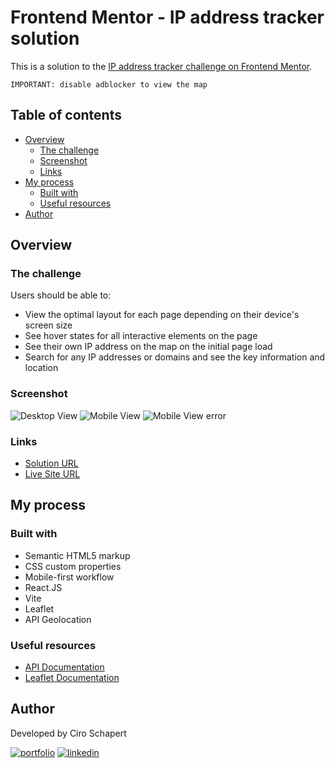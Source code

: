# Frontend Mentor - IP address tracker solution

This is a solution to the [IP address tracker challenge on Frontend Mentor](https://www.frontendmentor.io/challenges/ip-address-tracker-I8-0yYAH0).

```
IMPORTANT: disable adblocker to view the map
```

## Table of contents

- [Overview](#overview)
  - [The challenge](#the-challenge)
  - [Screenshot](#screenshot)
  - [Links](#links)
- [My process](#my-process)
  - [Built with](#built-with)
  - [Useful resources](#useful-resources)
- [Author](#author)

## Overview

### The challenge

Users should be able to:

- View the optimal layout for each page depending on their device's screen size
- See hover states for all interactive elements on the page
- See their own IP address on the map on the initial page load
- Search for any IP addresses or domains and see the key information and location

### Screenshot

![Desktop View](https://i.postimg.cc/fbCTW9Lz/Captura-de-pantalla-2022-11-28-112542.png)
![Mobile View](https://i.postimg.cc/SsKQnx2W/Captura-de-pantalla-2022-11-28-112649.png)
![Mobile View error](https://i.postimg.cc/ydr1cCc2/Captura-de-pantalla-2022-11-28-112745.png)

### Links

- [Solution URL](https://github.com/CiroJSCH/IP-Address-Tracker/)
- [Live Site URL](https://cirojsch.github.io/IP-Address-Tracker/)

## My process

### Built with

- Semantic HTML5 markup
- CSS custom properties
- Mobile-first workflow
- React.JS
- Vite
- Leaflet
- API Geolocation

### Useful resources

- [API Documentation](https://geo.ipify.org/docs)
- [Leaflet Documentation](https://react-leaflet.js.org/)

## Author

Developed by Ciro Schapert

[![portfolio](https://img.shields.io/badge/my_portfolio-000?style=for-the-badge&logo=ko-fi&logoColor=white)](*)
[![linkedin](https://img.shields.io/badge/linkedin-0A66C2?style=for-the-badge&logo=linkedin&logoColor=white)](https://www.linkedin.com/in/ciro-schapert-557813238/)
